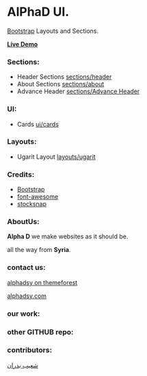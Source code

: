# AlPhaD UI. 

[Bootstrap](https://getbootstrap.com) Layouts and Sections.

[**Live Demo**](https://alphadsy.github.io/alpha-ui/)
 
### Sections:
- Header Sections [sections/header](https://github.com/alphadsy/alpha-ui/tree/master/sections/header/)
- About Sections [sections/about](https://github.com/alphadsy/alpha-ui/tree/master/sections/about/)
- Advance Header [sections/Advance Header](https://github.com/alphadsy/alpha-ui/tree/master/sections/header2/)

### UI:
- Cards [ui/cards](https://github.com/alphadsy/alpha-ui/tree/master/ui/cards/)

### Layouts:
- Ugarit Layout [layouts/ugarit](https://github.com/alphadsy/alpha-ui/tree/master/layouts/ugarit/)

### Credits:
- [Bootstrap](https://getbootstrap.com)  
- [font-awesome](https://http://fontawesome.io)  
- [stocksnap](http://stocksnap.io/)  

### AboutUs:
**Alpha D** we make websites as it should be.

all the way from **Syria**.
 
### contact us:  

[alphadsy on themeforest](https://themeforest.net/user/alphadsy)

[alphadsy.com](http://alphadsy.com)

### our work:

### other GITHUB repo:
 
### contributors:
[شعيب بدران](https://github.com/shu3aybbadran) 